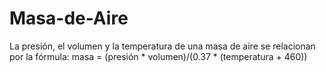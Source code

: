 # Masa-de-Aire
La presión, el volumen y la temperatura de una masa de aire se relacionan por la fórmula: masa = (presión * volumen)/(0.37 * (temperatura + 460))
